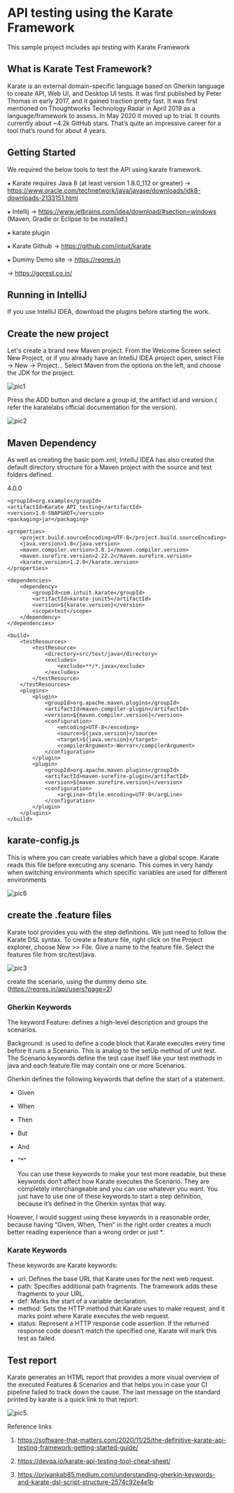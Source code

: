 # API testing using the Karate Framework

This sample project includes api testing with Karate Framework

## What is Karate Test Framework?
Karate is an external domain-specific language based on Gherkin language to create API, Web UI, and Desktop UI tests. It was first published by Peter Thomas in early 2017, and it gained traction pretty fast. It was first mentioned on Thoughtworks Technology Radar in April 2019 as a language/framework to assess. In May 2020 it moved up to trial. It counts currently about ~4.2k GitHub stars. That’s quite an impressive career for a tool that’s round for about 4 years.

## Getting Started 
We required the below tools to test the API using karate framework.

⁕ Karate requires Java 8 (at least version 1.8.0_112 or greater) 
  → https://www.oracle.com/technetwork/java/javase/downloads/jdk8-downloads-2133151.html

⁕ Intellij 
  → https://www.jetbrains.com/idea/download/#section=windows (Maven, Gradle or Eclipse to be installed.)

⁕ karate plugin

⁕ Karate Github
  → https://github.com/intuit/karate

⁕ Dummy Demo site
  → https://reqres.in
  
  → https://gorest.co.in/

## Running in IntelliJ
If you use IntelliJ IDEA, download the plugins before starting the work.

## Create the new project 
Let's create a brand new Maven project. From the Welcome Screen select New Project, or if you already have an IntelliJ IDEA project open, select File -> New -> Project... Select Maven from the options on the left, and choose the JDK for the project.

![pic1](https://user-images.githubusercontent.com/111106737/185327841-abc1f5a0-63b7-4ec9-8afd-4945d819f1c9.png)

Press the ADD button and declare a group id, the artifact id and version.( refer the karatelabs official documentation for the version).

![pic2](https://user-images.githubusercontent.com/111106737/185332605-9a5fd41e-0292-40e9-9759-06d665382f61.png)


## Maven Dependency

As well as creating the basic pom.xml, IntelliJ IDEA has also created the default directory structure for a Maven project with the source and test folders defined.

<project xmlns="http://maven.apache.org/POM/4.0.0" xmlns:xsi="http://www.w3.org/2001/XMLSchema-instance"
         xsi:schemaLocation="http://maven.apache.org/POM/4.0.0 http://maven.apache.org/xsd/maven-4.0.0.xsd">
    <modelVersion>4.0.0</modelVersion>
 
    <groupId>org.example</groupId>
    <artifactId>Karate_API_testing</artifactId>
    <version>1.0-SNAPSHOT</version>
    <packaging>jar</packaging>
 
    <properties>
        <project.build.sourceEncoding>UTF-8</project.build.sourceEncoding>
        <java.version>1.8</java.version>
        <maven.compiler.version>3.8.1</maven.compiler.version>
        <maven.surefire.version>2.22.2</maven.surefire.version>        
        <karate.version>1.2.0</karate.version>
    </properties>    

    <dependencies>         
        <dependency>
            <groupId>com.intuit.karate</groupId>
            <artifactId>karate-junit5</artifactId>
            <version>${karate.version}</version>
            <scope>test</scope>
        </dependency>		
    </dependencies>

    <build>
        <testResources>
            <testResource>
                <directory>src/test/java</directory>
                <excludes>
                    <exclude>**/*.java</exclude>
                </excludes>
            </testResource>
        </testResources>
        <plugins>
            <plugin>
                <groupId>org.apache.maven.plugins</groupId>
                <artifactId>maven-compiler-plugin</artifactId>
                <version>${maven.compiler.version}</version>
                <configuration>
                    <encoding>UTF-8</encoding>
                    <source>${java.version}</source>
                    <target>${java.version}</target>
                    <compilerArgument>-Werror</compilerArgument>
                </configuration>
            </plugin>
            <plugin>
                <groupId>org.apache.maven.plugins</groupId>
                <artifactId>maven-surefire-plugin</artifactId>
                <version>${maven.surefire.version}</version>
                <configuration>
                    <argLine>-Dfile.encoding=UTF-8</argLine>
                </configuration>
            </plugin>          
        </plugins>        
    </build>       
    
</project>

## karate-config.js
This is where you can create variables which have a global scope. Karate reads this file before executing any scenario. This comes in very handy when switching environments which specific variables are used for different environments

![pic6](https://user-images.githubusercontent.com/111106737/185389893-469b24f9-d142-46ed-8706-f65f6e907f22.png)

## create the .feature files
Karate tool provides you with the step definitions. We just need to follow the Karate DSL syntax. To create a feature file, right click on the Project explorer, choose New >> File. Give a name to the feature file. Select the features file from src/test/java.

![pic3](https://user-images.githubusercontent.com/111106737/185337756-91ba9ce6-5161-4f1f-a954-bf87afe147c0.png)

create the scenario, using the dummy demo site.
(https://reqres.in/api/users?page=2)

### Gherkin Keywords
The keyword Feature: defines a high-level description and groups the scenarios.

Background: is used to define a code block that Karate executes every time before it runs a Scenario. This is analog to the setUp method of unit test.
The Scenario keywords define the test case itself like your test methods in java and each feature file may contain one or more Scenarios.

Gherkin defines the following keywords that define the start of a statement.

* Given
* When
* Then
* But
* And
* "*"

  You can use these keywords to make your test more readable, but these keywords don’t affect how Karate executes the Scenario. They are completely interchangeable and you can use whatever you want. You just have to use one of these keywords to start a step definition, because it’s defined in the Gherkin syntax that way.

However, I would suggest using these keywords in a reasonable order, because having “Given, When, Then” in the right order creates a much better reading experience than a wrong order or just *.

### Karate Keywords
These keywords are Karate keywords:

* url: Defines the base URL that Karate uses for the next web request.
* path: Specifies additional path fragments. The framework adds these fragments to your URL.
* def: Marks the start of a variable declaration.
* method: Sets the HTTP method that Karate uses to make request, and it marks point where Karate executes the web request.
* status: Represent a HTTP response code assertion. If the returned response code doesn’t match the specified one, Karate will mark this test as failed.


## Test report
Karate generates an HTML report that provides a more visual overview of the executed Features & Scenarios and that helps you in case your CI pipeline failed to track down the cause. The last message on the standard printed by karate is a quick link to that report:

![pic5](https://user-images.githubusercontent.com/111106737/185367316-94f03049-e86e-4c4b-90b2-11f4fd597acb.png).


Reference links
1) https://software-that-matters.com/2020/11/25/the-definitive-karate-api-testing-framework-getting-started-guide/

2) https://devqa.io/karate-api-testing-tool-cheat-sheet/

3) https://priyankab85.medium.com/understanding-gherkin-keywords-and-karate-dsl-script-structure-2574c92e4e1b


















